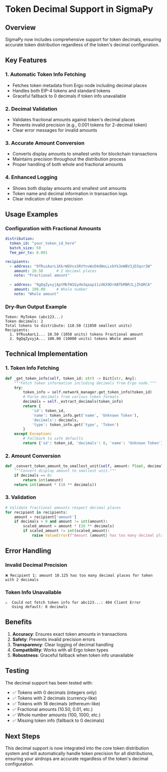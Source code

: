 # Token Decimal Support in SigmaPy

## Overview

SigmaPy now includes comprehensive support for token decimals, ensuring accurate token distribution regardless of the token's decimal configuration.

## Key Features

### 1. Automatic Token Info Fetching
- Fetches token metadata from Ergo node including decimal places
- Handles both EIP-4 tokens and standard tokens
- Graceful fallback to 0 decimals if token info unavailable

### 2. Decimal Validation
- Validates fractional amounts against token's decimal places
- Prevents invalid precision (e.g., 0.001 tokens for 2-decimal token)
- Clear error messages for invalid amounts

### 3. Accurate Amount Conversion
- Converts display amounts to smallest units for blockchain transactions
- Maintains precision throughout the distribution process
- Proper handling of both whole and fractional amounts

### 4. Enhanced Logging
- Shows both display amounts and smallest unit amounts
- Token name and decimal information in transaction logs
- Clear indication of token precision

## Usage Examples

### Configuration with Fractional Amounts
```yaml
distribution:
  token_id: "your_token_id_here"
  batch_size: 50
  fee_per_tx: 0.001

recipients:
  - address: "9fRusAarL1KkrWQVsxSRVYnvWzD4dWoLLxbYk3eWBV3jD3qvr3W"
    amount: 10.50      # 2 decimal places
    note: "Fractional amount"
    
  - address: "9gQqZyxyjAptMbfW1Gydm3qaap11zd6X9DrABTbMBRJLjZhQRCA"
    amount: 100.00     # Whole number
    note: "Whole amount"
```

### Dry-Run Output Example
```
Token: MyToken (abc123...)
Token decimals: 2
Total tokens to distribute: 110.50 (11050 smallest units)
Recipients:
  1. 9fRusAarL1... 10.50 (1050 units) tokens Fractional amount
  2. 9gQqZyxyjA... 100.00 (10000 units) tokens Whole amount
```

## Technical Implementation

### 1. Token Info Fetching
```python
def _get_token_info(self, token_id: str) -> Dict[str, Any]:
    """Fetch token information including decimals from Ergo node."""
    try:
        token_info = self.network_manager.get_token_info(token_id)
        # Parse decimals from various token formats
        decimals = self._extract_decimals(token_info)
        return {
            'id': token_id,
            'name': token_info.get('name', 'Unknown Token'),
            'decimals': decimals,
            'type': token_info.get('type', 'Token')
        }
    except Exception:
        # Fallback to safe defaults
        return {'id': token_id, 'decimals': 0, 'name': 'Unknown Token'}
```

### 2. Amount Conversion
```python
def _convert_token_amount_to_smallest_unit(self, amount: float, decimals: int) -> int:
    """Convert display amount to smallest unit."""
    if decimals == 0:
        return int(amount)
    return int(amount * (10 ** decimals))
```

### 3. Validation
```python
# Validate fractional amounts respect decimal places
for recipient in recipients:
    amount = recipient['amount']
    if decimals > 0 and amount != int(amount):
        scaled_amount = amount * (10 ** decimals)
        if scaled_amount != int(scaled_amount):
            raise ValueError(f"Amount {amount} has too many decimal places")
```

## Error Handling

### Invalid Decimal Precision
```
❌ Recipient 1: amount 10.125 has too many decimal places for token with 2 decimals
```

### Token Info Unavailable
```
⚠️  Could not fetch token info for abc123...: 404 Client Error
   Using default: 0 decimals
```

## Benefits

1. **Accuracy**: Ensures exact token amounts in transactions
2. **Safety**: Prevents invalid precision errors  
3. **Transparency**: Clear logging of decimal handling
4. **Compatibility**: Works with all Ergo token types
5. **Robustness**: Graceful fallback when token info unavailable

## Testing

The decimal support has been tested with:
- ✅ Tokens with 0 decimals (integers only)
- ✅ Tokens with 2 decimals (currency-like)
- ✅ Tokens with 18 decimals (ethereum-like)
- ✅ Fractional amounts (10.50, 0.01, etc.)
- ✅ Whole number amounts (100, 1000, etc.)
- ✅ Missing token info (fallback to 0 decimals)

## Next Steps

This decimal support is now integrated into the core token distribution system and will automatically handle token precision for all distributions, ensuring your airdrops are accurate regardless of the token's decimal configuration.